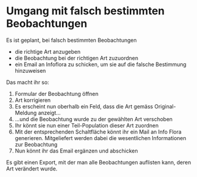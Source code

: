 # Umgang mit falsch bestimmten Beobachtungen

Es ist geplant, bei falsch bestimmten Beobachtungen
- die richtige Art anzugeben
- die Beobachtung bei der richtigen Art zuzuordnen
- ein Email an Infoflora zu schicken, um sie auf die falsche Bestimmung hinzuweisen

Das macht ihr so:

1. Formular der Beobachtung öffnen
2. Art korrigieren
3. Es erscheint nun oberhalb ein Feld, dass die Art gemäss Original-Meldung anzeigt...
4. ...und die Beobachtung wurde zu der gewählten Art verschoben
5. Ihr könnt sie nun einer Teil-Population dieser Art zuordnen
6. Mit der entsprechenden Schaltfläche könnt ihr ein Mail an Info Flora generieren. Mitgeliefert werden dabei die wesentlichen Informationen zur Beobachtung
7. Nun könnt ihr das Email ergänzen und abschicken

Es gibt einen Export, mit der man alle Beobachtungen auflisten kann, deren Art verändert wurde.